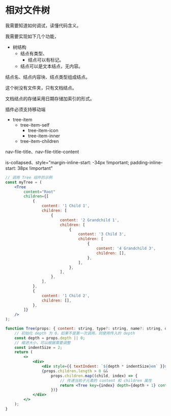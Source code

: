 # 相对文件树

我需要知道如何调试，读懂代码含义。

我需要实现如下几个功能，

-   树结构
    -   结点有类型、
        -   结点可以有标记。
    -   结点可以是文本结点，无内容。

结点名、结点内容块、结点类型组成结点。

这个树没有文件夹，只有文档结点。

文档结点的存储采用日期存储加索引的形式。

插件必须支持移动端
- tree-item
  - tree-item-self
    - tree-item-icon
    - tree-item-inner
  - tree-item-children

nav-file-title、nav-file-title-content

is-collapsed、style="margin-inline-start: -34px !important; padding-inline-start: 38px !important"

```jsx
// 调用 Tree 组件的示例
const myTree = (
    <Tree
        content="Root"
        children={[
            {
                content: '1 Child 1',
                children: [
                    {
                        content: '2 Grandchild 1',
                        children: [
                            {
                                content: '3 Child 3',
                                children: [
                                    {
                                        content: '4 Grandchild 3',
                                        children: [],
                                    },
                                ],
                            },
                        ],
                    },
                ],
            },
            {
                content: '1 Child 2',
                children: [],
            },
        ]}
    />
);

function Tree(props: { content: string, type?: string, name?: string, depth?: number, children: { content: string, children: any[] }[] }) {
    // 初始化 depth 为 0，如果不是第一次调用，则使用传入的 depth
    const depth = props.depth || 0;
    // 缩进大小，可以根据需要调整
    const indentSize = 2;
    return (
        <>
            <div>
                <div style={{ textIndent: `${depth * indentSize}em` }}>{props.content}</div>
                {props.children.length > 0 &&
                    props.children.map((child, index) => {
                        // 传递当前子元素的 content 和 children 属性
                        return <Tree key={index} depth={depth + 1} content={child.content} children={child.children} />;
                    })}
            </div>
        </>
    );
}
```
